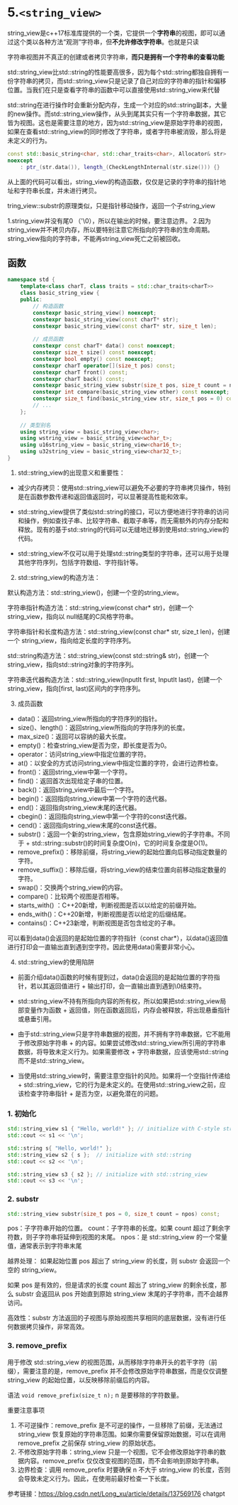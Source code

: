 # 5.`<string_view>`
string_view是c++17标准库提供的一个类，它提供一个**字符串**的视图，即可以通过这个类以各种方法“观测”字符串，但**不允许修改字符串**。也就是只读

字符串视图并不真正的创建或者拷贝字符串，**而只是拥有一个字符串的查看功能**

std::string_view比std::string的性能要高很多，因为每个std::string都独自拥有一份字符串的拷贝，而std::string_view只是记录了自己对应的字符串的指针和偏移位置。当我们在只是查看字符串的函数中可以直接使用std::string_view来代替

std::string在进行操作时会重新分配内存，生成一个对应的std::string副本，大量的new操作。而std::string_view操作，从头到尾其实只有一个字符串数据，其它皆为视图。这也是需要注意的地方，因为std::string_view是原始字符串的视图，如果在查看std::string_view的同时修改了字符串，或者字符串被消毁，那么将是未定义的行为。

```cpp
const std::basic_string<char, std::char_traits<char>, Allocator& str>
noexcept 
    : ptr_(str.data()), length_(CheckLengthInternal(str.size())) {}
```

从上面的代码可以看出，string_view的构造函数，仅仅是记录的字符串的指针地址和字符串长度，并未进行拷贝。

tring_view::substr的原理类似，只是指针移动操作，返回一个子string_view

1.string_view并没有尾0 （'\0），所以在输出的时候，要注意边界。
2.因为string_view并不拷贝内存，所以要特别注意它所指向的字符串的生命周期。string_view指向的字符串，不能再string_view死亡之前被回收。


## 函数
```cpp
namespace std {
    template<class charT, class traits = std::char_traits<charT>>
    class basic_string_view {
    public:
        // 构造函数
        constexpr basic_string_view() noexcept;
        constexpr basic_string_view(const charT* str);
        constexpr basic_string_view(const charT* str, size_t len);
        
        // 成员函数
        constexpr const charT* data() const noexcept;
        constexpr size_t size() const noexcept;
        constexpr bool empty() const noexcept;
        constexpr charT operator[](size_t pos) const;
        constexpr charT front() const;
        constexpr charT back() const;
        constexpr basic_string_view substr(size_t pos, size_t count = npos) const;
        constexpr int compare(basic_string_view other) const noexcept;
        constexpr size_t find(basic_string_view str, size_t pos = 0) const noexcept;
        // ...
    };
    
    // 类型别名
    using string_view = basic_string_view<char>;
    using wstring_view = basic_string_view<wchar_t>;
    using u16string_view = basic_string_view<char16_t>;
    using u32string_view = basic_string_view<char32_t>;
}
```

1. std::string_view的出现意义和重要性：

  + 减少内存拷贝：使用std::string_view可以避免不必要的字符串拷贝操作，特别是在函数参数传递和返回值返回时，可以显著提高性能和效率。

  + std::string_view提供了类似std::string的接口，可以方便地进行字符串的访问和操作，例如查找子串、比较字符串、截取子串等，而无需额外的内存分配和释放。现有的基于std::string的代码可以无缝地迁移到使用std::string_view的代码。

  + std::string_view不仅可以用于处理std::string类型的字符串，还可以用于处理其他字符序列，包括字符数组、字符指针等。

2. std::string_view的构造方法：

  默认构造方法：std::string_view()，创建一个空的string_view。

  字符串指针构造方法：std::string_view(const char* str)，创建一个string_view，指向以  null结尾的C风格字符串。

  字符串指针和长度构造方法：std::string_view(const char* str, size_t len)，创建一个  string_view，指向给定长度的字符序列。

  std::string构造方法：std::string_view(const std::string& str)，创建一个  string_view，指向std::string对象的字符序列。

  字符串迭代器构造方法：std::string_view(InputIt first, InputIt last)，创建一个  string_view，指向[first, last)区间内的字符序列。

3. 成员函数
  + data()：返回string_view所指向的字符序列的指针。
  + size()、length()：返回string_view所指向的字符序列的长度。
  + max_size()：返回可以容纳的最大长度。
  + empty()：检查string_view是否为空，即长度是否为0。
  + operator[]()：访问string_view中指定位置的字符。
  + at()：以安全的方式访问string_view中指定位置的字符，会进行边界检查。
  + front()：返回string_view中第一个字符。
  + find()：返回首次出现给定子串的位置。
  + back()：返回string_view中最后一个字符。
  + begin()：返回指向string_view中第一个字符的迭代器。
  + end()：返回指向string_view末尾的迭代器。
  + cbegin()：返回指向string_view中第一个字符的const迭代器。
  + cend()：返回指向string_view末尾的const迭代器。
  + substr()：返回一个新的string_view，包含原始string_view的子字符串。不同于  + std::string::substr()的时间复杂度O(n)，它的时间复杂度是O(1)。
  + remove_prefix()：移除前缀，将string_view的起始位置向后移动指定数量的字符。
  + remove_suffix()：移除后缀，将string_view的结束位置向前移动指定数量的字符。
  + swap()：交换两个string_view的内容。
  + compare()：比较两个视图是否相等。
  + starts_with() ：C++20新增，判断视图是否以以给定的前缀开始。
  + ends_with()：C++20新增，判断视图是否以给定的后缀结尾。
  + contains()：C++23新增，判断视图是否包含给定的子串。


可以看到data()会返回的是起始位置的字符指针（const char*），以data()返回值进行打印会一直输出直到遇到空字符。因此使用data()需要非常小心。

4. std::string_view的使用陷阱
  + 前面介绍data()函数的时候有提到过，data()会返回的是起始位置的字符指针，若以其返回值进行  + 输出打印，会一直输出直到遇到\0结束符。

  + std::string_view不持有所指向内容的所有权，所以如果把std::string_view局部变量作为函数  + 返回值，则在函数返回后，内存会被释放，将出现悬垂指针或悬垂引用。
 
  + 由于std::string_view只是字符串数据的视图，并不拥有字符串数据，它不能用于修改原始字符串  + 的内容。如果尝试修改std::string_view所引用的字符串数据，将导致未定义行为。如果需要修改  + 字符串数据，应该使用std::string而不是std::string_view。
  
  + 当使用std::string_view时，需要注意空指针的风险。如果将一个空指针传递给  + std::string_view，它的行为是未定义的。在使用std::string_view之前，应该检查字符串指针  + 是否为空，以避免潜在的问题。

### 1. 初始化
```cpp
std::string_view s1 { "Hello, world!" }; // initialize with C-style string literal
std::cout << s1 << '\n';

std::string s{ "Hello, world!" };
std::string_view s2 { s };  // initialize with std::string
std::cout << s2 << '\n';

std::string_view s3 { s2 }; // initialize with std::string_view
std::cout << s3 << '\n';
```
### 2. substr
```cpp
std::string_view substr(size_t pos = 0, size_t count = npos) const;
```
pos：子字符串开始的位置。
count：子字符串的长度。如果 count 超过了剩余字符数，则子字符串将延伸到视图的末尾。
npos：是 std::string_view 的一个常量值，通常表示到字符串末尾

越界处理：
  如果起始位置 pos 超出了 string_view 的长度，则 substr 会返回一个空的 string_view。

  如果 pos 是有效的，但是请求的长度 count 超出了 string_view 的剩余长度，那么 substr 会返回从 pos 开始直到原始 string_view 末尾的子字符串，而不会越界访问。

高效性：substr 方法返回的子视图与原始视图共享相同的底层数据，没有进行任何数据拷贝操作，非常高效。

### 3. remove_prefix
用于修改 std::string_view 的视图范围，从而移除字符串开头的若干字符（前缀），需要注意的是，remove_prefix 并不会修改原始字符串数据，而是仅仅调整 string_view 的起始位置，以反映移除前缀后的内容。

语法
  `void remove_prefix(size_t n);`
n 是要移除的字符数量。

重要注意事项
  1. 不可逆操作：remove_prefix 是不可逆的操作，一旦移除了前缀，无法通过 string_view 恢复原始的字符串范围。如果你需要保留原始数据，可以在调用 remove_prefix 之前保存 string_view 的原始状态。
  2. 不修改原始字符串：string_view 只是一个视图，它不会修改原始字符串的数据内容。remove_prefix 仅仅改变视图的范围，而不会影响到原始字符串。
  3. 边界检查：调用 remove_prefix 时要确保 n 不大于 string_view 的长度，否则会导致未定义行为。因此，在使用前最好检查一下长度。












                        
参考链接：https://blog.csdn.net/Long_xu/article/details/137569176
chatgpt


